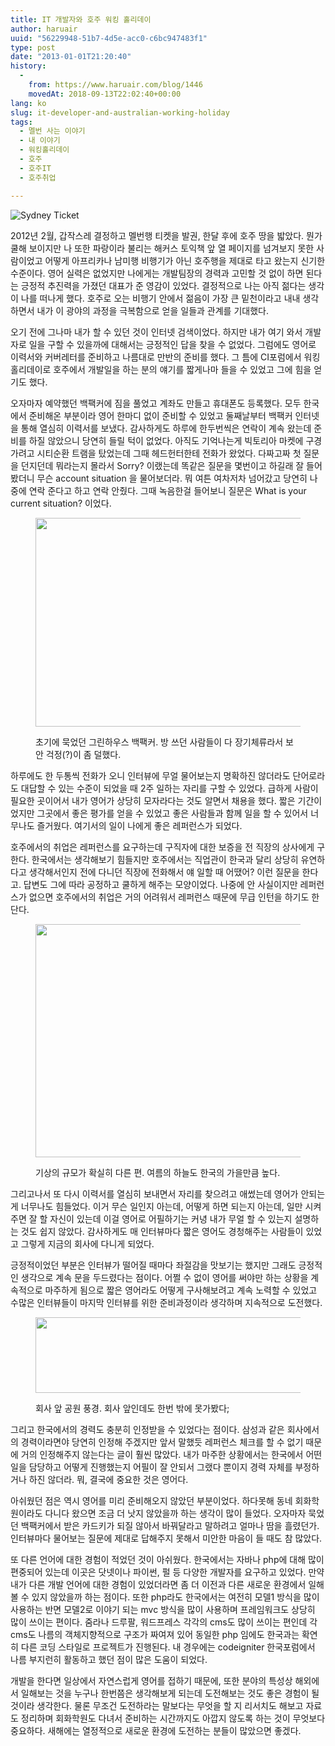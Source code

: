 ```yaml
---
title: IT 개발자와 호주 워킹 홀리데이
author: haruair
uuid: "56229948-51b7-4d5e-acc0-c6bc947483f1"
type: post
date: "2013-01-01T21:20:40"
history:
  - 
    from: https://www.haruair.com/blog/1446
    movedAt: 2018-09-13T22:02:40+00:00
lang: ko
slug: it-developer-and-australian-working-holiday
tags:
  - 멜번 사는 이야기
  - 내 이야기
  - 워킹홀리데이
  - 호주
  - 호주IT
  - 호주취업

---
```

<img class="aligncenter" src="https://farm9.staticflickr.com/8221/8334443305_f3a518b7f7.jpg?w=660" alt="Sydney Ticket" data-recalc-dims="1" />

2012년 2월, 갑작스레 결정하고 멜번행 티켓을 발권, 한달 후에 호주 땅을 밟았다. 뭔가 쿨해 보이지만 나 또한 파랑이라 불리는 해커스 토익책 앞 열 페이지를 넘겨보지 못한 사람이었고 어떻게 아프리카나 남미행 비행기가 아닌 호주행을 제대로 타고 왔는지 신기한 수준이다. 영어 실력은 없었지만 나에게는 개발팀장의 경력과 고민할 것 없이 하면 된다는 긍정적 추진력을 가졌던 대표가 준 영감이 있었다. 결정적으로 나는 아직 젊다는 생각이 나를 떠나게 했다. 호주로 오는 비행기 안에서 젊음이 가장 큰 밑천이라고 내내 생각하면서 내가 이 광야의 과정을 극복함으로 얻을 일들과 관계를 기대했다.

오기 전에 그나마 내가 할 수 있던 것이 인터넷 검색이었다. 하지만 내가 여기 와서 개발자로 일을 구할 수 있을까에 대해서는 긍정적인 답을 찾을 수 없었다. 그럼에도 영어로 이력서와 커버레터를 준비하고 나름대로 만반의 준비를 했다. 그 틈에 CI포럼에서 워킹홀리데이로 호주에서 개발일을 하는 분의 얘기를 짧게나마 들을 수 있었고 그에 힘을 얻기도 했다.

오자마자 예약했던 백팩커에 짐을 풀었고 계좌도 만들고 휴대폰도 등록했다. 모두 한국에서 준비해온 부분이라 영어 한마디 없이 준비할 수 있었고 둘째날부터 백팩커 인터넷을 통해 열심히 이력서를 보냈다. 감사하게도 하루에 한두번씩은 연락이 계속 왔는데 준비를 하질 않았으니 당연히 들릴 턱이 없었다. 아직도 기억나는게 빅토리아 마켓에 구경가려고 시티순환 트램을 탔었는데 그때 헤드헌터한테 전화가 왔었다. 다짜고짜 첫 질문을 던지던데 뭐라는지 몰라서 Sorry? 이랬는데 똑같은 질문을 몇번이고 하길래 잘 들어봤더니 무슨 account situation 을 물어보더라. 뭐 여튼 여차저차 넘어갔고 당연히 나중에 연락 준다고 하고 연락 안줬다. 그때 녹음한걸 들어보니 질문은 What is your current situation? 이었다.<figure class="wp-caption aligncenter">

<img title="Greenhouse backpackers" src="https://farm9.staticflickr.com/8081/8334443167_e0e6c0df1b.jpg?resize=500%2C334" alt="" width="500" height="334" data-recalc-dims="1" /><figcaption class="wp-caption-text">초기에 묵었던 그린하우스 백팩커. 방 쓰던 사람들이 다 장기체류라서 보안 걱정(?)이 좀 덜했다.</figcaption></figure> 

하루에도 한 두통씩 전화가 오니 인터뷰에 무얼 물어보는지 명확하진 않더라도 단어로라도 대답할 수 있는 수준이 되었을 때 2주 일하는 자리를 구할 수 있었다. 급하게 사람이 필요한 곳이어서 내가 영어가 상당히 모자라다는 것도 알면서 채용을 했다. 짧은 기간이었지만 그곳에서 좋은 평가를 얻을 수 있었고 좋은 사람들과 함께 일을 할 수 있어서 너무나도 즐거웠다. 여기서의 일이 나에게 좋은 레퍼런스가 되었다.

호주에서의 취업은 레퍼런스를 요구하는데 구직자에 대한 보증을 전 직장의 상사에게 구한다. 한국에서는 생각해보기 힘들지만 호주에서는 직업관이 한국과 달리 상당히 유연하다고 생각해서인지 전에 다니던 직장에 전화해서 얘 일할 때 어땠어? 이런 질문을 한다고. 답변도 그에 따라 공정하고 쿨하게 해주는 모양이었다. 나중에 안 사실이지만 레퍼런스가 없으면 호주에서의 취업은 거의 어려워서 레퍼런스 때문에 무급 인턴을 하기도 한단다.<figure class="wp-caption aligncenter">

<img title="Richmond Railway Station" src="https://farm9.staticflickr.com/8494/8334443017_b81917c6a2.jpg?resize=500%2C373" alt="" width="500" height="373" data-recalc-dims="1" /><figcaption class="wp-caption-text">기상의 규모가 확실히 다른 편. 여름의 하늘도 한국의 가을만큼 높다.</figcaption></figure> 

그리고나서 또 다시 이력서를 열심히 보내면서 자리를 찾으려고 애썼는데 영어가 안되는게 너무나도 힘들었다. 이거 무슨 일인지 아는데, 어떻게 하면 되는지 아는데, 일만 시켜주면 잘 할 자신이 있는데 이걸 영어로 어필하기는 커녕 내가 무얼 할 수 있는지 설명하는 것도 쉽지 않았다. 감사하게도 매 인터뷰마다 짧은 영어도 경청해주는 사람들이 있었고 그렇게 지금의 회사에 다니게 되었다.

긍정적이었던 부분은 인터뷰가 떨어질 때마다 좌절감을 맛보기는 했지만 그래도 긍정적인 생각으로 계속 문을 두드렸다는 점이다. 어쩔 수 없이 영어를 써야만 하는 상황을 계속적으로 마주하게 됨으로 짧은 영어라도 어떻게 구사해보려고 계속 노력할 수 있었고 수많은 인터뷰들이 마지막 인터뷰를 위한 준비과정이라 생각하며 지속적으로 도전했다.<figure class="wp-caption aligncenter">

<img title="At shrine of remembrance" src="https://farm9.staticflickr.com/8362/8334475659_22069cfce7.jpg?resize=500%2C121" alt="" width="500" height="121" data-recalc-dims="1" /><figcaption class="wp-caption-text">회사 앞 공원 풍경. 회사 앞인데도 한번 밖에 못가봤다;</figcaption></figure> 

그리고 한국에서의 경력도 충분히 인정받을 수 있었다는 점이다. 삼성과 같은 회사에서의 경력이라면야 당연히 인정해 주겠지만 앞서 말했듯 레퍼런스 체크를 할 수 없기 때문에 거의 인정해주지 않는다는 글이 훨씬 많았다. 내가 마주한 상황에서는 한국에서 어떤 일을 담당하고 어떻게 진행했는지 어필이 잘 안되서 그랬다 뿐이지 경력 자체를 부정하거나 하진 않더라. 뭐, 결국에 중요한 것은 영어다.

아쉬웠던 점은 역시 영어를 미리 준비해오지 않았던 부분이었다. 하다못해 동네 회화학원이라도 다니다 왔으면 조금 더 낫지 않았을까 하는 생각이 많이 들었다. 오자마자 묵었던 백팩커에서 받은 카드키가 되질 않아서 바꿔달라고 말하려고 얼마나 땀을 흘렸던가. 인터뷰마다 물어보는 질문에 제대로 답해주지 못해서 미안한 마음이 들 때도 참 많았다.

또 다른 언어에 대한 경험이 적었던 것이 아쉬웠다. 한국에서는 자바나 php에 대해 많이 편중되어 있는데 이곳은 닷넷이나 파이썬, 펄 등 다양한 개발자를 요구하고 있었다. 만약 내가 다른 개발 언어에 대한 경험이 있었더라면 좀 더 이전과 다른 새로운 환경에서 일해볼 수 있지 않았을까 하는 점이다. 또한 php라도 한국에서는 여전히 모델1 방식을 많이 사용하는 반면 모델2로 이야기 되는 mvc 방식을 많이 사용하며 프레임워크도 상당히 많이 쓰이는 편이다. 줌라나 드루팔, 워드프레스 각각의 cms도 많이 쓰이는 편인데 각 cms도 나름의 객체지향적으로 구조가 짜여져 있어 동일한 php 임에도 한국과는 확연히 다른 코딩 스타일로 프로젝트가 진행된다. 내 경우에는 codeigniter 한국포럼에서 나름 부지런히 활동하고 했던 점이 많은 도움이 되었다.

개발을 한다면 일상에서 자연스럽게 영어를 접하기 때문에, 또한 분야의 특성상 해외에서 일해보는 것을 누구나 한번쯤은 생각해보게 되는데 도전해보는 것도 좋은 경험이 될 것이라 생각한다. 물론 무조건 도전하라는 말보다는 무엇을 할 지 리서치도 해보고 자료도 정리하며 회화학원도 다녀서 준비하는 시간까지도 아깝지 않도록 하는 것이 무엇보다 중요하다. 새해에는 열정적으로 새로운 환경에 도전하는 분들이 많았으면 좋겠다.